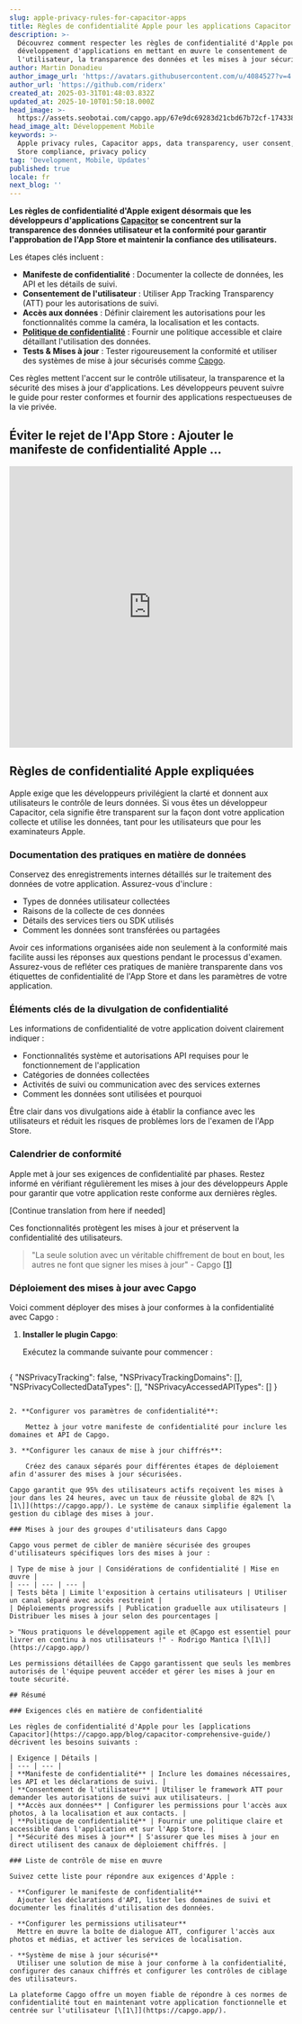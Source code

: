 ```yaml
---
slug: apple-privacy-rules-for-capacitor-apps
title: Règles de confidentialité Apple pour les applications Capacitor
description: >-
  Découvrez comment respecter les règles de confidentialité d'Apple pour le
  développement d'applications en mettant en œuvre le consentement de
  l'utilisateur, la transparence des données et les mises à jour sécurisées.
author: Martin Donadieu
author_image_url: 'https://avatars.githubusercontent.com/u/4084527?v=4'
author_url: 'https://github.com/riderx'
created_at: 2025-03-31T01:48:03.832Z
updated_at: 2025-10-10T01:50:18.000Z
head_image: >-
  https://assets.seobotai.com/capgo.app/67e9dc69283d21cbd67b72cf-1743385695606.jpg
head_image_alt: Développement Mobile
keywords: >-
  Apple privacy rules, Capacitor apps, data transparency, user consent, App
  Store compliance, privacy policy
tag: 'Development, Mobile, Updates'
published: true
locale: fr
next_blog: ''
---
```

**Les règles de confidentialité d'Apple exigent désormais que les développeurs d'applications [Capacitor](https://capacitorjs.com/) se concentrent sur la transparence des données utilisateur et la conformité pour garantir l'approbation de l'App Store et maintenir la confiance des utilisateurs.**

Les étapes clés incluent :

-   **Manifeste de confidentialité** : Documenter la collecte de données, les API et les détails de suivi.
-   **Consentement de l'utilisateur** : Utiliser App Tracking Transparency (ATT) pour les autorisations de suivi.
-   **Accès aux données** : Définir clairement les autorisations pour les fonctionnalités comme la caméra, la localisation et les contacts.
-   **[Politique de confidentialité](https://capgo.app/dp/)** : Fournir une politique accessible et claire détaillant l'utilisation des données.
-   **Tests & Mises à jour** : Tester rigoureusement la conformité et utiliser des systèmes de mise à jour sécurisés comme [Capgo](https://capgo.app/).

Ces règles mettent l'accent sur le contrôle utilisateur, la transparence et la sécurité des mises à jour d'applications. Les développeurs peuvent suivre le guide pour rester conformes et fournir des applications respectueuses de la vie privée.

## Éviter le rejet de l'App Store : Ajouter le manifeste de confidentialité Apple ...

<iframe src="https://www.youtube.com/embed/D7R87wm9IJE" aria-label="YouTube video player" frameborder="0" allow="accelerometer; autoplay; clipboard-write; encrypted-media; gyroscope; picture-in-picture; web-share" referrerpolicy="strict-origin-when-cross-origin" style="width: 100%; height: 500px;" allowfullscreen></iframe>

## Règles de confidentialité Apple expliquées

Apple exige que les développeurs privilégient la clarté et donnent aux utilisateurs le contrôle de leurs données. Si vous êtes un développeur Capacitor, cela signifie être transparent sur la façon dont votre application collecte et utilise les données, tant pour les utilisateurs que pour les examinateurs Apple.

### Documentation des pratiques en matière de données

Conservez des enregistrements internes détaillés sur le traitement des données de votre application. Assurez-vous d'inclure :

-   Types de données utilisateur collectées
-   Raisons de la collecte de ces données
-   Détails des services tiers ou SDK utilisés
-   Comment les données sont transférées ou partagées

Avoir ces informations organisées aide non seulement à la conformité mais facilite aussi les réponses aux questions pendant le processus d'examen. Assurez-vous de refléter ces pratiques de manière transparente dans vos étiquettes de confidentialité de l'App Store et dans les paramètres de votre application.

### Éléments clés de la divulgation de confidentialité

Les informations de confidentialité de votre application doivent clairement indiquer :

-   Fonctionnalités système et autorisations API requises pour le fonctionnement de l'application
-   Catégories de données collectées
-   Activités de suivi ou communication avec des services externes
-   Comment les données sont utilisées et pourquoi

Être clair dans vos divulgations aide à établir la confiance avec les utilisateurs et réduit les risques de problèmes lors de l'examen de l'App Store.

### Calendrier de conformité

Apple met à jour ses exigences de confidentialité par phases. Restez informé en vérifiant régulièrement les mises à jour des développeurs Apple pour garantir que votre application reste conforme aux dernières règles.

[Continue translation from here if needed]

Ces fonctionnalités protègent les mises à jour et préservent la confidentialité des utilisateurs.

> "La seule solution avec un véritable chiffrement de bout en bout, les autres ne font que signer les mises à jour" - Capgo [\[1\]](https://capgo.app/)

### Déploiement des mises à jour avec Capgo

Voici comment déployer des mises à jour conformes à la confidentialité avec Capgo :

1. **Installer le plugin Capgo**:

    Exécutez la commande suivante pour commencer :

    ```json
{
    "NSPrivacyTracking": false,
    "NSPrivacyTrackingDomains": [],
    "NSPrivacyCollectedDataTypes": [],
    "NSPrivacyAccessedAPITypes": []
}
```

2. **Configurer vos paramètres de confidentialité**:

    Mettez à jour votre manifeste de confidentialité pour inclure les domaines et API de Capgo.

3. **Configurer les canaux de mise à jour chiffrés**:

    Créez des canaux séparés pour différentes étapes de déploiement afin d'assurer des mises à jour sécurisées.

Capgo garantit que 95% des utilisateurs actifs reçoivent les mises à jour dans les 24 heures, avec un taux de réussite global de 82% [\[1\]](https://capgo.app/). Le système de canaux simplifie également la gestion du ciblage des mises à jour.

### Mises à jour des groupes d'utilisateurs dans Capgo

Capgo vous permet de cibler de manière sécurisée des groupes d'utilisateurs spécifiques lors des mises à jour :

| Type de mise à jour | Considérations de confidentialité | Mise en œuvre |
| --- | --- | --- |
| Tests bêta | Limite l'exposition à certains utilisateurs | Utiliser un canal séparé avec accès restreint |
| Déploiements progressifs | Publication graduelle aux utilisateurs | Distribuer les mises à jour selon des pourcentages |

> "Nous pratiquons le développement agile et @Capgo est essentiel pour livrer en continu à nos utilisateurs !" - Rodrigo Mantica [\[1\]](https://capgo.app/)

Les permissions détaillées de Capgo garantissent que seuls les membres autorisés de l'équipe peuvent accéder et gérer les mises à jour en toute sécurité.

## Résumé

### Exigences clés en matière de confidentialité

Les règles de confidentialité d'Apple pour les [applications Capacitor](https://capgo.app/blog/capacitor-comprehensive-guide/) décrivent les besoins suivants :

| Exigence | Détails |
| --- | --- |
| **Manifeste de confidentialité** | Inclure les domaines nécessaires, les API et les déclarations de suivi. |
| **Consentement de l'utilisateur** | Utiliser le framework ATT pour demander les autorisations de suivi aux utilisateurs. |
| **Accès aux données** | Configurer les permissions pour l'accès aux photos, à la localisation et aux contacts. |
| **Politique de confidentialité** | Fournir une politique claire et accessible dans l'application et sur l'App Store. |
| **Sécurité des mises à jour** | S'assurer que les mises à jour en direct utilisent des canaux de déploiement chiffrés. |

### Liste de contrôle de mise en œuvre

Suivez cette liste pour répondre aux exigences d'Apple :

- **Configurer le manifeste de confidentialité**  
  Ajouter les déclarations d'API, lister les domaines de suivi et documenter les finalités d'utilisation des données.

- **Configurer les permissions utilisateur**  
  Mettre en œuvre la boîte de dialogue ATT, configurer l'accès aux photos et médias, et activer les services de localisation.

- **Système de mise à jour sécurisé**  
  Utiliser une solution de mise à jour conforme à la confidentialité, configurer des canaux chiffrés et configurer les contrôles de ciblage des utilisateurs.

La plateforme Capgo offre un moyen fiable de répondre à ces normes de confidentialité tout en maintenant votre application fonctionnelle et centrée sur l'utilisateur [\[1\]](https://capgo.app/).
